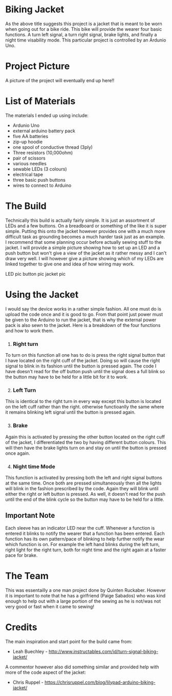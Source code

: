 # Biking Jacket

As the above title suggests this project is a jacket that is meant
to be worn when going out for a bike ride. This bike will provide
the wearer four basic functions. A turn left signal, a turn right
signal, brake lights, and finally a night time visability mode.
This particular project is controlled by an Ardunio Uno.

# Project Picture
A picture of the project will eventually end up here!!

# List of Materials
The materials I ended up using include:
* Ardunio Uno
* external arduino battery pack
* five AA batteries
* zip-up hoodie
* one spool of conductive thread (3ply)
* Three resistors (10,000ohm)
* pair of scissors
* various needles
* sewable LEDs (3 colours)
* electrical tape
* three basic push buttons
* wires to connect to Arduino 

# The Build
Technically this build is actually fairly simple. It is just an assortment
of LEDs and a few buttons. On a breadboard or something of the like it is
super simple. Putting this onto the jacket however provides one with a much
more difficult task as grounding becomes a much harder task just as an example. I recommend that 
some planning occur before actually sewing stuff to the jacket. I will provide
a simple picture showing how to set up an LED and a push button but won't
give a view of the jacket as it rather messy and I can't draw very well.
I will however give a picture showing which of my LEDs are linked together to
give one and idea of how wiring may work.

LED pic
button pic
jacket pic

# Using the Jacket
I would say the device works in a rather simple fashion. All one must do is upload
the code once and it is good to go. From that point just power must be given to
the Arduino to run the jacket, that is why the external power pack is also sewn to
the jacket. Here is a breakdown of the four functions and how to work them.
1. ### Right turn
To turn on this function all one has to do is press the right signal button
that I have located on the right cuff of the jacket. Doing so will cause the 
right signal to blink in its fashion until the button is pressed again. The code 
I have doesn't read for the off button push until the signal does a full blink
so the button may have to be held for a little bit for it to work.

2. ### Left Turn
This is identical to the right turn in every way except this button is located 
on the left cuff rather than the right. otherwise functioanlly the same where it 
remains blinking left signal until the button is pressed again.

3. ### Brake
Again this is activated by pressing the other button located on the right cuff 
of the jacket, I differentiated the two by having different button colours.
This will then have the brake lights turn on and stay on until the button is pressed
once again.

4. ### Night time Mode
This function is activated by pressing both the left and right signal buttons at the 
same time. Once both are pressed simultaneously then all the lights will blink in the fashion
prescribed by the code. Again they will blink until either the right or left button is
pressed. As well, it doesn't read for the push until the end of the blink cycle so the 
button may have to be held for a little. 

## Important Note
Each sleeve has an indicator LED near the cuff. Whenever a function is entered it
blinks to notify the wearer that a function has been entered. Each function has its
own pattern/pace of blinking to help further notify the wear which function is on. For
example the left hand blinks during the left turn, right light for the right turn, both
for night time and the right again at a faster pace for brake. 

# The Team
This was essentailly a one man project done by Quinten Ruckaber. However it is 
important to note that he has a girlfriend (Paige Sabados) who was kind enough to help out
with a large portion of the sewing as he is not/was not very good or fast
when it came to sewing!

# Credits
The main inspiration and start point for the build came from:
* Leah Buechley - http://www.instructables.com/id/turn-signal-biking-jacket/

A commentor however also did something similar and provided help with
more of the code aspect of the jacket:
* Chris Ruppel - https://chrisruppel.com/blog/lilypad-arduino-biking-jacket/

